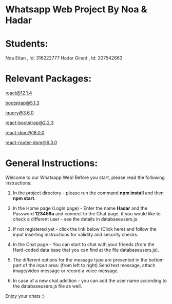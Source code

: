 # Whatsapp Web Project By Noa & Hadar

 # Students:
   Noa Eitan , Id: 316222777
   Hadar Ginatt , Id: 207542663
    
   # Relevant Packages:
   
   react@12.1.4
   
   bootstrap@5.1.3
   
   jquery@3.6.0
   
   react-bootstrap@2.2.3
   
   react-dom@18.0.0
   
   react-router-dom@6.3.0

        
        
   # General Instructions:
   
   Welcome to our Whatsapp Web!
   Before you start, please read the following instructions:
   
   1. In the project directory - please run the command **npm install** and then **npm start**.
   
   2. In the Home page (Login page) - Enter the name **Hadar** and the Password **123456a** and connect to the Chat page.
    if you would like to check a different user -  see the details in  databaseusers.js.
   3. If not registered yet - click the link below (Click here) and follow the input inserting instructions for validity and security checks.
   4. In the Chat page - You can start to chat with your friends (from the Hard-coded data base that you can find at the file databaseusers.js).
   5. The different options for the message type are presented in the bottom part of the input area:
      (from left to right) Send text message, attach image/video message or record a voice message.
   6. In case of a new chat addition - you can add the user name according to the databaseusers.js file as well.
   
   
   Enjoy your chats :)
       
  
  
